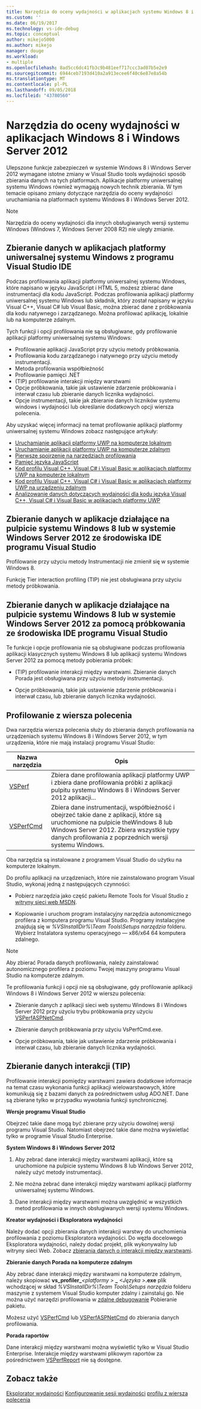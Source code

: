```yaml
---
title: Narzędzia do oceny wydajności w aplikacjach systemu Windows 8 i Windows Server 2012 | Dokumentacja firmy Microsoft
ms.custom: ''
ms.date: 06/19/2017
ms.technology: vs-ide-debug
ms.topic: conceptual
author: mikejo5000
ms.author: mikejo
manager: douge
ms.workload:
- multiple
ms.openlocfilehash: 8ad5cc6dc41fb3c9b481eef717ccc3ad07b5e2e9
ms.sourcegitcommit: 6944ceb7193d410a2a913ecee6f40c6e87e8a54b
ms.translationtype: MT
ms.contentlocale: pl-PL
ms.lasthandoff: 09/05/2018
ms.locfileid: "43780560"
---
```

# <a name="performance-tools-on-windows-8-and-windows-server-2012-applications"></a>Narzędzia do oceny wydajności w aplikacjach Windows 8 i Windows Server 2012

Ulepszone funkcje zabezpieczeń w systemie Windows 8 i Windows Server 2012 wymagane istotne zmiany w Visual Studio tools wydajności sposób zbierania danych na tych platformach. Aplikacje platformy uniwersalnej systemu Windows również wymagają nowych technik zbierania. W tym temacie opisano zmiany dotyczące narzędzia do oceny wydajności uruchamiania na platformach systemu Windows 8 i Windows Server 2012.

> [!NOTE]
> Narzędzia do oceny wydajności dla innych obsługiwanych wersji systemu Windows (Windows 7, Windows Server 2008 R2) nie uległy zmianie.

## <a name="collect-data-on-uwp-apps-from-the-visual-studio-ide"></a>Zbieranie danych w aplikacjach platformy uniwersalnej systemu Windows z programu Visual Studio IDE

Podczas profilowania aplikacji platformy uniwersalnej systemu Windows, które napisano w języku JavaScript i HTML 5, możesz zbierać dane instrumentacji dla kodu JavaScript. Podczas profilowania aplikacji platformy uniwersalnej systemu Windows lub składnik, który został napisany w języku Visual C++, Visual C# lub Visual Basic, można zbierać dane z próbkowania dla kodu natywnego i zarządzanego. Można profilować aplikację, lokalnie lub na komputerze zdalnym.

Tych funkcji i opcji profilowania nie są obsługiwane, gdy profilowanie aplikacji platformy uniwersalnej systemu Windows:

- Profilowanie aplikacji JavaScript przy użyciu metody próbkowania.
- Profilowania kodu zarządzanego i natywnego przy użyciu metody instrumentacji.
- Metoda profilowania współbieżność
- Profilowanie pamięci .NET
- (TIP) profilowanie interakcji między warstwami
- Opcje próbkowania, takie jak ustawienie zdarzenie próbkowania i interwał czasu lub zbieranie danych licznika wydajności.
- Opcje instrumentacji, takie jak zbieranie danych liczników systemu windows i wydajności lub określanie dodatkowych opcji wiersza polecenia.

Aby uzyskać więcej informacji na temat profilowanie aplikacji platformy uniwersalnej systemu Windows zobacz następujące artykuły:

- [Uruchamianie aplikacji platformy UWP na komputerze lokalnym](../debugger/run-windows-store-apps-on-the-local-machine.md)
- [Uruchamianie aplikacji platformy UWP na komputerze zdalnym](../debugger/run-windows-store-apps-on-a-remote-machine.md)
- [Pierwsze spojrzenie na narzędziach profilowania](profiling-feature-tour.md)
- [Pamięć języka JavaScript](../profiling/javascript-memory.md)
- [Kod profilu Visual C++, Visual C# i Visual Basic w aplikacjach platformy UWP na komputerze lokalnym](http://msdn.microsoft.com/en-us/2d0c939e-0bac-48c5-b727-46f6c6113060)
- [Kod profilu Visual C++, Visual C# i Visual Basic w aplikacjach platformy UWP na urządzeniu zdalnym](http://msdn.microsoft.com/en-us/b932a2be-11b0-40fd-b996-75c6b6a79d22)
- [Analizowanie danych dotyczących wydajności dla kodu języka Visual C++, Visual C# i Visual Basic w aplikacjach platformy UWP](http://msdn.microsoft.com/en-us/5de4a413-d924-425f-afc4-e1ecfb0fca18)

## <a name="collect-data-on-apps-running-on-the-windows-8-desktop-or-on-windows-server-2012-from-the-visual-studio-ide"></a>Zbieranie danych w aplikacje działające na pulpicie systemu Windows 8 lub w systemie Windows Server 2012 ze środowiska IDE programu Visual Studio

Profilowanie przy użyciu metody Instrumentacji nie zmienił się w systemie Windows 8.

Funkcję Tier interaction profiling (TIP) nie jest obsługiwana przy użyciu metody próbkowania.

## <a name="collect-data-on-apps-running-on-the-windows-8-desktop-or-on-windows-server-2012-by-using-sampling-from-the-visual-studio-ide"></a>Zbieranie danych w aplikacje działające na pulpicie systemu Windows 8 lub w systemie Windows Server 2012 za pomocą próbkowania ze środowiska IDE programu Visual Studio

Te funkcje i opcje profilowania nie są obsługiwane podczas profilowania aplikacji klasycznych systemu Windows 8 lub aplikacji systemu Windows Server 2012 za pomocą metody pobierania próbek:

- (TIP) profilowanie interakcji między warstwami. Zbieranie danych Porada jest obsługiwana przy użyciu metody instrumentacji.

- Opcje próbkowania, takie jak ustawienie zdarzenie próbkowania i interwał czasu, lub zbieranie danych licznika wydajności.

## <a name="profile-from-the-command-line"></a>Profilowanie z wiersza polecenia

Dwa narzędzia wiersza polecenia służy do zbierania danych profilowania na urządzeniach systemu Windows 8 i Windows Server 2012, w tym urządzenia, które nie mają instalacji programu Visual Studio:

|Nazwa narzędzia|Opis|
|---------------|-----------------|
|[VSPerf](../profiling/vsperf.md)|Zbiera dane profilowania aplikacji platformy UWP i zbiera dane profilowania próbki z aplikacji pulpitu systemu Windows 8 i Windows Server 2012 aplikacji...|
|[VSPerfCmd](../profiling/vsperfcmd.md)|Zbiera dane instrumentacji, współbieżność i obejrzeć takie dane z aplikacji, które są uruchomione na pulpicie theWindows 8 lub Windows Server 2012. Zbiera wszystkie typy danych profilowania z poprzednich wersji systemu Windows.|

Oba narzędzia są instalowane z programem Visual Studio do użytku na komputerze lokalnym.

Do profilu aplikacji na urządzeniach, które nie zainstalowano program Visual Studio, wykonaj jedną z następujących czynności:

- Pobierz narzędzia jako część pakietu Remote Tools for Visual Studio z [witryny sieci web MSDN](http://go.microsoft.com/fwlink/?LinkID=219549).

- Kopiowanie i uruchom program instalacyjny narzędzia autonomicznego profilera z komputera programu Visual Studio. Programy instalacyjne znajdują się w *%VSInstallDir%\Team Tools\Setups narzędzia* folderu. Wybierz Instalatora systemu operacyjnego — x86/x64 64 komputera zdalnego.

> [!NOTE]
> Aby zbierać Porada danych profilowania, należy zainstalować autonomicznego profilera z poziomu Twojej maszyny programu Visual Studio na komputerze zdalnym.

Te profilowania funkcji i opcji nie są obsługiwane, gdy profilowanie aplikacji Windows 8 i Windows Server 2012 w wierszu polecenia:

- Zbieranie danych z aplikacji sieci web systemu Windows 8 i Windows Server 2012 przy użyciu trybu próbkowania przy użyciu [VSPerfASPNetCmd](../profiling/vsperfaspnetcmd.md).

- Zbieranie danych próbkowania przy użyciu VsPerfCmd.exe.

- Opcje próbkowania, takie jak ustawienie zdarzenie próbkowania i interwał czasu, lub zbieranie danych licznika wydajności.

## <a name="collect-tier-interaction-tip-data"></a>Zbieranie danych interakcji (TIP)

Profilowanie interakcji pomiędzy warstwami zawiera dodatkowe informacje na temat czasu wykonania funkcji aplikacji wielowarstwowych, które komunikują się z bazami danych za pośrednictwem usług ADO.NET. Dane są zbierane tylko w przypadku wywołania funkcji synchronicznej.

**Wersje programu Visual Studio**

Obejrzeć takie dane mogą być zbierane przy użyciu dowolnej wersji programu Visual Studio. Natomiast obejrzeć takie dane można wyświetlać tylko w programie Visual Studio Enterprise.

**System Windows 8 i Windows Server 2012**

1. Aby zebrać dane interakcji między warstwami aplikacji, które są uruchomione na pulpicie systemu Windows 8 lub Windows Server 2012, należy użyć metody instrumentacji.

2. Nie można zebrać dane interakcji między warstwami aplikacji platformy uniwersalnej systemu Windows.

3. Dane interakcji między warstwami można uwzględnić w wszystkich metod profilowania w innych obsługiwanych wersji systemu Windows.

**Kreator wydajności i Eksploratora wydajności**

Należy dodać opcji zbierania danych interakcji warstwy do uruchomienia profilowania z poziomu Eksploratora wydajności. Do węzła docelowego Eksploratora wydajności, należy dodać projekt, plik wykonywalny lub witryny sieci Web. Zobacz [zbierania danych o interakcji między warstwami](../profiling/collecting-tier-interaction-data.md).

**Zbieranie danych Porada na komputerze zdalnym**

Aby zebrać dane interakcji między warstwami na komputerze zdalnym, należy skopiować **vs\_profiler\_**_\<platformy >_ **\_**  _\<Języka >_**.exe** plik wchodzącej w skład *%VSInstallDir%\Team Tools\Setups narzędzia* folderu maszynie z systemem Visual Studio komputer zdalny i zainstaluj go. Nie można użyć narzędzi profilowania w [zdalne debugowanie](../debugger/remote-debugging.md) Pobieranie pakietu.

Możesz użyć [VSPerfCmd](../profiling/vsperfcmd.md) lub [VSPerfASPNetCmd](../profiling/vsperfaspnetcmd.md) do zbierania danych profilowania.

**Porada raportów**

Dane interakcji między warstwami można wyświetlić tylko w Visual Studio Enterprise. Interakcje między warstwami plikowym raportów za pośrednictwem [VSPerfReport](../profiling/vsperfreport.md) nie są dostępne.

## <a name="see-also"></a>Zobacz także

[Eksplorator wydajności](../profiling/performance-explorer.md)
[Konfigurowanie sesji wydajności](../profiling/configuring-performance-sessions.md)
[profilu z wiersza polecenia](../profiling/using-the-profiling-tools-from-the-command-line.md)